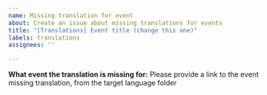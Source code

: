 ```yaml
---
name: Missing translation for event
about: Create an issue about missing translations for events
title: "[Translations] Event title (change this one)"
labels: translations
assignees: ''

---
```


**What event the translation is missing for:**
Please provide a link to the event missing translation, from the target language folder

